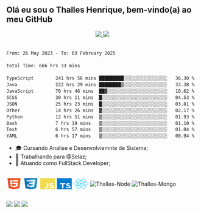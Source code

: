 ## Olá eu sou o Thalles Henrique, bem-vindo(a) ao meu GitHub

<div align="center">
  <a href="https://github.com/Thalles-HsA">
  <img height="180em" src="https://github-readme-stats.vercel.app/api?username=Thalles-HsA&show_icons=true&theme=radical&include_all_commits=true&count_private=true"/>
  <img height="180em" src="https://github-readme-stats.vercel.app/api/top-langs/?username=Thalles-HsA&exclude_repo=github-readme-stats,Pong,Freeway-JS&langs_count=5&theme=radical"/>
</div><br>
  
  <!--START_SECTION:waka-->

```txt
From: 26 May 2023 - To: 03 February 2025

Total Time: 666 hrs 33 mins

TypeScript        241 hrs 56 mins █████████░░░░░░░░░░░░░░░░   36.30 %
Java              222 hrs 29 mins ████████▒░░░░░░░░░░░░░░░░   33.38 %
JavaScript        70 hrs 46 mins  ██▓░░░░░░░░░░░░░░░░░░░░░░   10.62 %
SCSS              30 hrs 11 mins  █░░░░░░░░░░░░░░░░░░░░░░░░   04.53 %
JSON              25 hrs 23 mins  █░░░░░░░░░░░░░░░░░░░░░░░░   03.81 %
Other             14 hrs 26 mins  ▓░░░░░░░░░░░░░░░░░░░░░░░░   02.17 %
Python            12 hrs 51 mins  ▒░░░░░░░░░░░░░░░░░░░░░░░░   01.93 %
Bash              7 hrs 19 mins   ▒░░░░░░░░░░░░░░░░░░░░░░░░   01.10 %
Text              6 hrs 57 mins   ▒░░░░░░░░░░░░░░░░░░░░░░░░   01.04 %
YAML              6 hrs 17 mins   ▒░░░░░░░░░░░░░░░░░░░░░░░░   00.94 %
```

<!--END_SECTION:waka-->

  - 🎓 Cursando Analise e Desenvolviemnte de Sistema;
  - 🌱 Trabalhando para @Selaz;
  - 🎯 Atuando como FullStack Developer;
 
<div style="display: inline_block"><br>
  <img align="center" alt="Thalles-HTML" height="30" width="40" src="https://raw.githubusercontent.com/devicons/devicon/master/icons/html5/html5-original.svg">
  <img align="center" alt="Thalles-CSS" height="30" width="40" src="https://raw.githubusercontent.com/devicons/devicon/master/icons/css3/css3-original.svg">
  <img align="center" alt="Thalles-Js" height="30" width="40" src="https://raw.githubusercontent.com/devicons/devicon/master/icons/javascript/javascript-plain.svg">
  <img align="center" alt="Thalles-Ts" height="30" width="40" src="https://raw.githubusercontent.com/devicons/devicon/master/icons/typescript/typescript-plain.svg">
  <img align="center" alt="Thalles-React" height="30" width="40" src="https://raw.githubusercontent.com/devicons/devicon/master/icons/react/react-original.svg">
  <img align="center" alt="Thalles-Node" height="30" width="40" src="https://cdn.jsdelivr.net/gh/devicons/devicon/icons/nodejs/nodejs-original.svg" />
  <img align="center" alt="Thalles-Mongo" height="30" width="40" src="https://cdn.jsdelivr.net/gh/devicons/devicon/icons/mongodb/mongodb-original.svg" />
  
</div>

 ##
  
<div>
  <a href="https://www.linkedin.com/in/thalles-hsa" target="_blank"><img src="https://img.shields.io/badge/-LinkedIn-%230077B5?style=for-the-badge&logo=linkedin&logoColor=white" target="_blank"></a> 
  <a href="https://instagram.com/thalleshsa" target="_blank"><img src="https://img.shields.io/badge/-Instagram-%23E4405F?style=for-the-badge&logo=instagram&logoColor=white" target="_blank"></a>
  <a href = "mailto:thsa.henrique@gmail.com"><img src="https://img.shields.io/badge/-Gmail-%23333?style=for-the-badge&logo=gmail&logoColor=white" target="_blank"></a>
   
</div>
